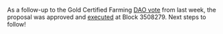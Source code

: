 As a follow-up to the Gold Certified Farming [DAO vote](https://forum.threefold.io/t/closed-the-first-vote-of-the-threefold-tf-chain-l1-dao-gold-certified-farming/3323) from last week, the proposal was approved and [executed](https://polkadot.js.org/apps/?rpc=wss%3A%2F%2Ftfchain.grid.tf#/explorer/query/0xe97925ad7c3687ceb1502ca357c1e04e2f7d1a8d401c561d1ccc5710f3820da1) at Block 3508279. Next steps to follow!